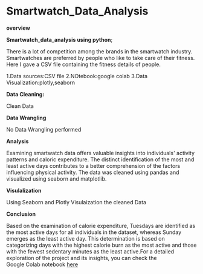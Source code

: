 # Smartwatch_Data_Analysis


**overview**

**Smartwatch_data_analysis using python**;


There is a lot of competition among the brands in the smartwatch industry. Smartwatches are preferred by people who like to take care of their fitness. Here I gave a CSV file containing the fitness details of people.


1.Data sources:CSV file
2.NOtebook:google colab
3.Data Visualization:plotly,seaborn


**Data Cleaning:**

Clean Data

**Data Wrangling**

No Data Wrangling performed

**Analysis**

Examining smartwatch data offers valuable insights into individuals' activity patterns and caloric expenditure. The distinct identification of the most and least active days contributes to a better comprehension of the factors influencing physical activity. The data was cleaned using pandas and visualized using seaborn and matplotlib.

**Visulalization**

Using Seaborn and Plotly Visulaization the cleaned Data

**Conclusion**

Based on the examination of calorie expenditure, Tuesdays are identified as the most active days for all individuals in the dataset, whereas Sunday emerges as the least active day. This determination is based on categorizing days with the highest calorie burn as the most active and those with the fewest sedentary minutes as the least active.For a detailed exploration of the project and its insights, you can check the Google Colab notebook [here](https://colab.research.google.com/drive/1ySuK_g5KRXdqvoQcoXmfxet_vYHMhv1N?usp=sharing)

















